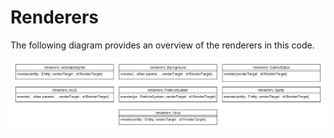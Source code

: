 # Renderers


The following diagram provides an overview of the renderers in this code.

![Renderers Diagram](https://github.com/ProfPorkins/Coronavirus-NanoForce/blob/trunk/docs/images/Renderers.png)
